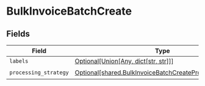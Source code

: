 # BulkInvoiceBatchCreate


## Fields

| Field                                                                                                                            | Type                                                                                                                             | Required                                                                                                                         | Description                                                                                                                      |
| -------------------------------------------------------------------------------------------------------------------------------- | -------------------------------------------------------------------------------------------------------------------------------- | -------------------------------------------------------------------------------------------------------------------------------- | -------------------------------------------------------------------------------------------------------------------------------- |
| `labels`                                                                                                                         | [Optional[Union[Any, dict[str, str]]]](undefined/models/shared/bulkinvoicebatchcreatelabels.md)                                  | :heavy_minus_sign:                                                                                                               | N/A                                                                                                                              |
| `processing_strategy`                                                                                                            | [Optional[shared.BulkInvoiceBatchCreateProcessingStrategy]](undefined/models/shared/bulkinvoicebatchcreateprocessingstrategy.md) | :heavy_check_mark:                                                                                                               | N/A                                                                                                                              |